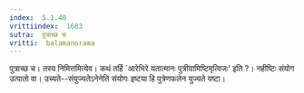 ```yaml
---
index:  5.1.40
vrittiindex:  1683
sutra:  पुत्राच्छ च
vritti:  balamanorama 
---
```


पुत्राच्छ च। तस्य निमित्तमित्येव। कथं तर्हि `आरेभिरे यतात्मानः पुत्रीयामिष्टिमृत्विजः' इति ?। नहीष्टिः संयोग उत्पातो वा। उच्यते--संयुज्यतेऽनेनेति संयोगः इष्टया हि पुत्रेणफलेन युज्यते यष्टा।

